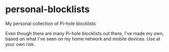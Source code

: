# personal-blocklists
My personal collection of Pi-hole blocklists

Even though there are many Pi-hole blocklists out there, I've made my own, based on what I've seen on my home network and mobile devices. Use at your own risk.

